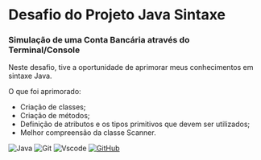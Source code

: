 
# Desafio do Projeto Java Sintaxe

### Simulação de uma Conta Bancária através do Terminal/Console

Neste desafio, tive a oportunidade de aprimorar meus conhecimentos em sintaxe Java.

O que foi aprimorado:

- Criação de classes;
- Criação de métodos;
- Definição de atributos e os tipos primitivos que devem ser utilizados;
- Melhor compreensão da classe Scanner.


![Java](https://img.shields.io/badge/java-%23ED8B00.svg?style=for-the-badge&logo=openjdk&logoColor=white)
![Git](https://img.shields.io/badge/GIT-E44C30?style=for-the-badge&logo=git&logoColor=white) 
![Vscode](https://img.shields.io/badge/Vscode-007ACC?style=for-the-badge&logo=visual-studio-code&logoColor=white)
[![GitHub](https://img.shields.io/badge/GitHub-100000?style=for-the-badge&logo=github&logoColor=white)](https://github.com/SEUUSERNAME)
